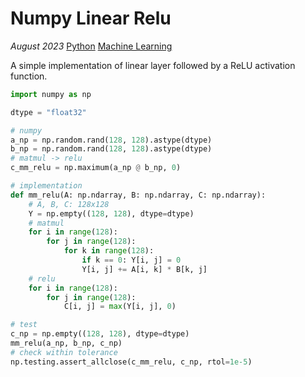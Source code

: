 # Numpy Linear Relu

*August 2023* [Python](programming.html#python) [Machine Learning](programming.html#python-machine-learning)

A simple implementation of linear layer followed by a ReLU activation function.

```python
import numpy as np

dtype = "float32"

# numpy
a_np = np.random.rand(128, 128).astype(dtype)
b_np = np.random.rand(128, 128).astype(dtype)
# matmul -> relu
c_mm_relu = np.maximum(a_np @ b_np, 0)

# implementation
def mm_relu(A: np.ndarray, B: np.ndarray, C: np.ndarray):
    # A, B, C: 128x128
    Y = np.empty((128, 128), dtype=dtype)
    # matmul
    for i in range(128):
        for j in range(128):
            for k in range(128):
                if k == 0: Y[i, j] = 0
                Y[i, j] += A[i, k] * B[k, j]
    # relu
    for i in range(128):
        for j in range(128):
            C[i, j] = max(Y[i, j], 0)
```

```python
# test
c_np = np.empty((128, 128), dtype=dtype)
mm_relu(a_np, b_np, c_np)
# check within tolerance
np.testing.assert_allclose(c_mm_relu, c_np, rtol=1e-5)
```